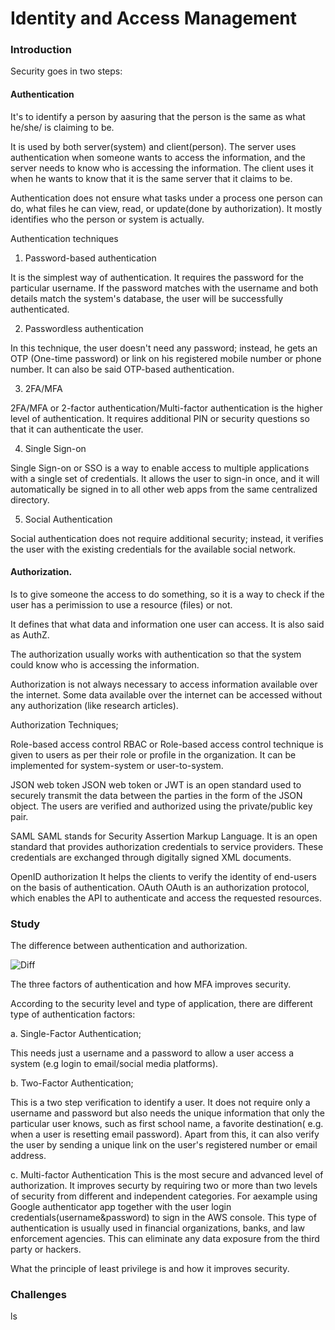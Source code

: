 # Identity and Access Management

### Introduction
Security goes in two steps: 

#### Authentication 

It's to identify a person by aasuring that the person is the same as what he/she/ is claiming to be.

It is used by both server(system) and client(person). The server uses authentication when someone wants to access the information, and the server needs to know who is accessing the information. The client uses it when he wants to know that it is the same server that it claims to be.

Authentication does not ensure what tasks under a process one person can do, what files he can view, read, or update(done by authorization). It mostly identifies who the person or system is actually.

Authentication techniques
1. Password-based authentication

It is the simplest way of authentication. It requires the password for the particular username. If the password matches with the username and both details match the system's database, the user will be successfully authenticated.

2. Passwordless authentication

In this technique, the user doesn't need any password; instead, he gets an OTP (One-time password) or link on his registered mobile number or phone number. It can also be said OTP-based authentication.

3. 2FA/MFA

2FA/MFA or 2-factor authentication/Multi-factor authentication is the higher level of authentication. It requires additional PIN or security questions so that it can authenticate the user.

4. Single Sign-on

Single Sign-on or SSO is a way to enable access to multiple applications with a single set of credentials. It allows the user to sign-in once, and it will automatically be signed in to all other web apps from the same centralized directory.

5. Social Authentication

Social authentication does not require additional security; instead, it verifies the user with the existing credentials for the available social network.


#### Authorization. 

Is to give someone the access to do something, so it is a way to check if the user has a perimission to use a resource (files) or not.

It defines that what data and information one user can access. It is also said as AuthZ.

The authorization usually works with authentication so that the system could know who is accessing the information.

Authorization is not always necessary to access information available over the internet. Some data available over the internet can be accessed without any authorization (like research articles).

Authorization Techniques;

Role-based access control
RBAC or Role-based access control technique is given to users as per their role or profile in the organization. It can be implemented for system-system or user-to-system.

JSON web token
JSON web token or JWT is an open standard used to securely transmit the data between the parties in the form of the JSON object. The users are verified and authorized using the private/public key pair.

SAML
SAML stands for Security Assertion Markup Language. It is an open standard that provides authorization credentials to service providers. These credentials are exchanged through digitally signed XML documents.

OpenID authorization
It helps the clients to verify the identity of end-users on the basis of authentication.
OAuth
OAuth is an authorization protocol, which enables the API to authenticate and access the requested resources.





### Study
The difference between authentication and authorization.

![Diff]()




The three factors of authentication and how MFA improves security.

According to the security level and type of application, there are different type of authentication factors:

a. Single-Factor Authentication;

This needs just a username and a password to allow a user access a system (e.g login to email/social media platforms).

b. Two-Factor Authentication;

This is a two step verification to identify a user. 
It does not require only a username and password but also needs the unique information that only the particular user knows, such as first school name, a favorite destination( e.g. when a user is resetting email password). Apart from this, it can also verify the user by sending a unique link on the user's registered number or email address.

c. Multi-factor Authentication
This is the most secure and advanced level of authorization. It improves securty by requiring two or more than two levels of security from different and independent categories. For aexample using Google authenticator app together with the user login credentials(username&password) to sign in the AWS console. This type of authentication is usually used in financial organizations, banks, and law enforcement agencies. This can eliminate any data exposure from the third party or hackers.

What the principle of least privilege is and how it improves security.


### Challenges 

ls
